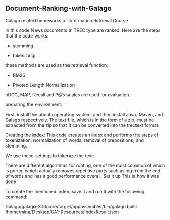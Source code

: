 ## Document-Ranking-with-Galago
Galago related homeworks of Information Retrieval Course

In this code News documents in TREC type are ranked. Here are the steps that the code works:

* stemming

* tokenizing


these methods are used as the retrieval function:

* BM25

* Pivoted Length Normalization


nDCG, MAP, Recall and P@5 scales are used for evaluation.

preparing the environment:

First, install the ubuntu operating system, and then install Java, Maven, and Galago respectively.
The text file, which is in the form of a zip, must be extracted from the zip so that it can be converted into the trectext format.

Creating the index:
This code creates an index and performs the steps of tokenization, normalization of words, removal of prepositions, and stemming.

We use these settings to tokenize the text:


There are different algorithms for rooting, one of the most common of which is porter, which actually removes repetitive parts such as ing from the end of words and has a good performance overall. Set it up
This is how it was done


To create the mentioned index, save it and run it with the following command:

Galago/galago-3.16/core/target/appassembler/bin/galago build  /home/mina/Desktop/CA1-Resources/indexResult.json
